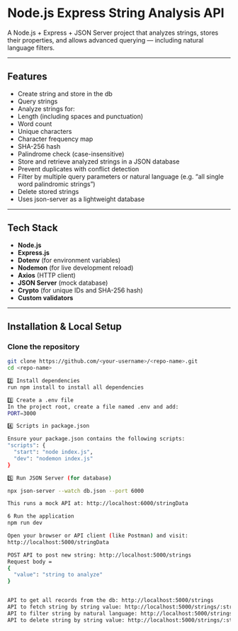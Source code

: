 # Node.js Express String Analysis API

A Node.js + Express + JSON Server project that analyzes strings, stores their properties, and allows advanced querying — including natural language filters.

---

## Features
- Create string and store in the db
- Query strings
- Analyze strings for:
- Length (including spaces and punctuation)
- Word count
- Unique characters
- Character frequency map
- SHA-256 hash
- Palindrome check (case-insensitive)
- Store and retrieve analyzed strings in a JSON database
- Prevent duplicates with conflict detection
- Filter by multiple query parameters or natural language (e.g. “all single word palindromic strings”)
- Delete stored strings
- Uses json-server as a lightweight database

---

## Tech Stack
- **Node.js**
- **Express.js**
- **Dotenv** (for environment variables)
- **Nodemon** (for live development reload)
- **Axios** (HTTP client)
- **JSON Server** (mock database)
- **Crypto** (for unique IDs and SHA-256 hash)
- **Custom validators**

---



## Installation & Local Setup

### Clone the repository
```bash
git clone https://github.com/<your-username>/<repo-name>.git
cd <repo-name>

2️⃣ Install dependencies
run npm install to install all dependencies

3️⃣ Create a .env file
In the project root, create a file named .env and add:
PORT=3000

4️⃣ Scripts in package.json

Ensure your package.json contains the following scripts:
"scripts": {
  "start": "node index.js",
  "dev": "nodemon index.js"
}

5️⃣ Run JSON Server (for database)

npx json-server --watch db.json --port 6000

This runs a mock API at: http://localhost:6000/stringData

6 Run the application
npm run dev

Open your browser or API client (like Postman) and visit:
http://localhost:5000/stringData

POST API to post new string: http://localhost:5000/strings
Request body =
{
  "value": "string to analyze"
}


API to get all records from the db: http://localhost:5000/strings
API to fetch string by string value: http://localhost:5000/strings/:string_value
API to filter string by natural language: http://localhost:5000/strings/filter-by-natural-language
API to delete string by string value: http://localhost:5000/strings/:string_value


